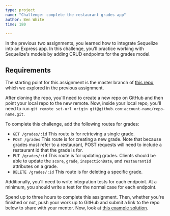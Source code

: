```yaml
---
type: project
name: "Challenge: complete the restaurant grades app"
author: Ben White
time: 180

---
```


In the previous two assignments, you learned how to integrate Sequelize into an Express app. In this challenge, you'll practice working with Sequelize's models by adding CRUD endpoints for the grades model.


## Requirements

The starting point for this assignment is the master branch of [this repo](https://github.com/Thinkful-Ed/node-restaurants-sequelize-tests), which we explored in the previous assignment.

After cloning the repo, you'll need to create a new repo on GitHub and then point your local repo to the new remote. Now, inside your local repo, you'll need to run `git remote set-url origin git@github.com:account-name/repo-name.git`.

To complete this challenge, add the following routes for grades:

* `GET /grades/:id` This route is for retrieving a single grade.
* `POST /grades` This route is for creating a new grade. Note that because grades must refer to a restaurant, POST requests will need to include a restaurant id that the grade is for.
* `PUT /grades/:id` This route is for updating grades. Clients should be able to update the `score`, `grade`, `inspectionDate`, and `restaurantId` attributes on a grade.
* `DELETE /grades/:id` This route is for deleting a specific grade.

Additionally, you'll need to write integration tests for each endpoint. At a minimum, you should write a test for the normal case for each endpoint.

Spend up to three hours to complete this assignment. Then, whether you're finished or not, push your work up to GitHub and submit a link to the repo below to share with your mentor. Now, look at [this example solution](https://github.com/Thinkful-Ed/node-restaurants-sequelize-tests/tree/feature/solution).

